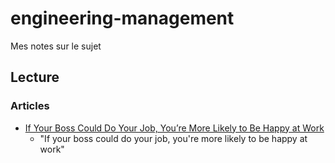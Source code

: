 # engineering-management
Mes notes sur le sujet


## Lecture

### Articles

- [If Your Boss Could Do Your Job, You’re More Likely to Be Happy at Work](https://hbr.org/2016/12/if-your-boss-could-do-your-job-youre-more-likely-to-be-happy-at-work)
  - "If your boss could do your job, you're more likely to be happy at work"
